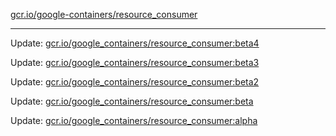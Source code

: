 [gcr.io/google-containers/resource_consumer](https://hub.docker.com/r/cruse/resource_consumer/tags/) 

----
Update: [gcr.io/google_containers/resource_consumer:beta4](https://hub.docker.com/r/cruse/resource_consumer/tags/)

Update: [gcr.io/google_containers/resource_consumer:beta3](https://hub.docker.com/r/cruse/resource_consumer/tags/)

Update: [gcr.io/google_containers/resource_consumer:beta2](https://hub.docker.com/r/cruse/resource_consumer/tags/)

Update: [gcr.io/google_containers/resource_consumer:beta](https://hub.docker.com/r/cruse/resource_consumer/tags/)

Update: [gcr.io/google_containers/resource_consumer:alpha](https://hub.docker.com/r/cruse/resource_consumer/tags/)

